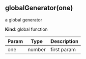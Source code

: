 <a name="BITBUCKET-globalGenerator"></a>
## globalGenerator(one)
a global generator

**Kind**: global function  

| Param | Type   | Description |
| ----- | ------ | ----------- |
| one   | number | first param |


